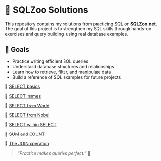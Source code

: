 # 🐘 SQLZoo Solutions

This repository contains my solutions from practicing SQL on [**SQLZoo.net**](https://sqlzoo.net/).  
The goal of this project is to strengthen my SQL skills through hands-on exercises and query building, using real database examples.

## 🎯 Goals
- Practice writing efficient SQL queries  
- Understand database structures and relationships  
- Learn how to retrieve, filter, and manipulate data  
- Build a reference of SQL examples for future projects  

📝 [SELECT basics](https://github.com/MartaReb/SQL-ZOO/blob/main/0_SELECT_basics.sql)

📝 [SELECT_names](https://github.com/MartaReb/SQL-ZOO/blob/main/1_SELECT_names.sql)

📝 [SELECT from World](https://github.com/MartaReb/SQL-ZOO/blob/main/2_SELECT_from_WORLD.sql)

📝 [SELECT from Nobel](https://github.com/MartaReb/SQL-ZOO/blob/main/3_SELECT_from_Nobel.sql)

📝 [SELECT within SELECT](https://github.com/MartaReb/SQL-ZOO/blob/main/4_SELECT_within_SELECT.sql)

📝 [SUM and COUNT](https://github.com/MartaReb/SQL-ZOO/blob/main/5_SUM_and_COUNT.sql)

📝 [The JOIN operation](https://github.com/MartaReb/SQL-ZOO/blob/main/6_The%20JOIN%20operation.sql)

> _“Practice makes queries perfect.”_ 🧩

